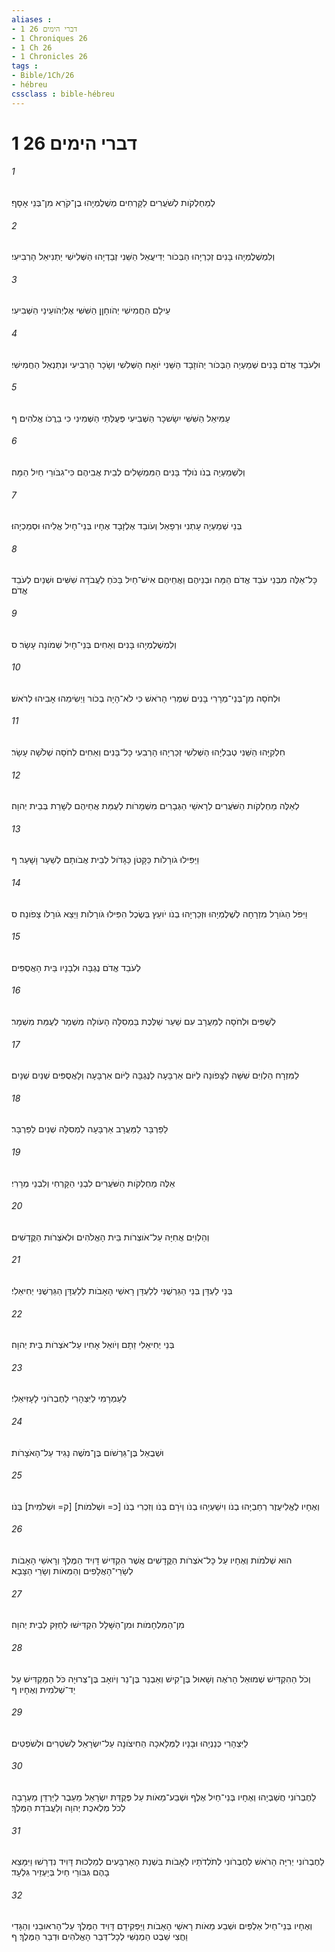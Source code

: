 ```yaml
---
aliases : 
- 1 דברי הימים 26
- 1 Chroniques 26
- 1 Ch 26
- 1 Chronicles 26
tags : 
- Bible/1Ch/26
- hébreu
cssclass : bible-hébreu
---
```


# 1 דברי הימים 26

###### 1
לְמַחְלְקֹות לְשֹׁעֲרִים לַקָּרְחִים מְשֶׁלֶמְיָהוּ בֶן־קֹרֵא מִן־בְּנֵי אָסָף׃
###### 2
וְלִמְשֶׁלֶמְיָהוּ בָּנִים זְכַרְיָהוּ הַבְּכֹור יְדִיעֲאֵל הַשֵּׁנִי זְבַדְיָהוּ הַשְּׁלִישִׁי יַתְנִיאֵל הָרְבִיעִי׃
###### 3
עֵילָם הַחֲמִישִׁי יְהֹוחָןָן הַשִּׁשִּׁי אֶלְיְהֹועֵינַי הַשְּׁבִיעִי׃
###### 4
וּלְעֹבֵד אֱדֹם בָּנִים שְׁמַעְיָה הַבְּכֹור יְהֹוזָבָד הַשֵּׁנִי יֹואָח הַשְּׁלִשִׁי וְשָׂכָר הָרְבִיעִי וּנְתַנְאֵל הַחֲמִישִׁי׃
###### 5
עַמִּיאֵל הַשִּׁשִּׁי יִשָׂשכָר הַשְּׁבִיעִי פְּעֻלְּתַי הַשְּׁמִינִי כִּי בֵרֲכֹו אֱלֹהִים׃ ף
###### 6
וְלִשְׁמַעְיָה בְנֹו נֹולַד בָּנִים הַמִּמְשָׁלִים לְבֵית אֲבִיהֶם כִּי־גִבֹּורֵי חַיִל הֵמָּה׃
###### 7
בְּנֵי שְׁמַעְיָה עָתְנִי וּרְפָאֵל וְעֹובֵד אֶלְזָבָד אֶחָיו בְּנֵי־חָיִל אֱלִיהוּ וּסְמַכְיָהוּ׃
###### 8
כָּל־אֵלֶּה מִבְּנֵי עֹבֵד אֱדֹם הֵמָּה וּבְנֵיהֶם וַאֲחֵיהֶם אִישׁ־חַיִל בַּכֹּחַ לַעֲבֹדָה שִׁשִּׁים וּשְׁנַיִם לְעֹבֵד אֱדֹם׃
###### 9
וְלִמְשֶׁלֶמְיָהוּ בָּנִים וְאַחִים בְּנֵי־חָיִל שְׁמֹונָה עָשָׂר׃ ס
###### 10
וּלְחֹסָה מִן־בְּנֵי־מְרָרִי בָּנִים שִׁמְרִי הָרֹאשׁ כִּי לֹא־הָיָה בְכֹור וַיְשִׂימֵהוּ אָבִיהוּ לְרֹאשׁ׃
###### 11
חִלְקִיָּהוּ הַשֵּׁנִי טְבַלְיָהוּ הַשְּׁלִשִׁי זְכַרְיָהוּ הָרְבִעִי כָּל־בָּנִים וְאַחִים לְחֹסָה שְׁלֹשָׁה עָשָׂר׃
###### 12
לְאֵלֶּה מַחְלְקֹות הַשֹּׁעֲרִים לְרָאשֵׁי הַגְּבָרִים מִשְׁמָרֹות לְעֻמַּת אֲחֵיהֶם לְשָׁרֵת בְּבֵית יְהוָה׃
###### 13
וַיַּפִּילוּ גֹורָלֹות כַּקָּטֹן כַּגָּדֹול לְבֵית אֲבֹותָם לְשַׁעַר וָשָׁעַר׃ ף
###### 14
וַיִּפֹּל הַגֹּורָל מִזְרָחָה לְשֶׁלֶמְיָהוּ וּזְכַרְיָהוּ בְנֹו יֹועֵץ בְּשֶׂכֶל הִפִּילוּ גֹּורָלֹות וַיֵּצֵא גֹורָלֹו צָפֹונָה׃ ס
###### 15
לְעֹבֵד אֱדֹם נֶגְבָּה וּלְבָנָיו בֵּית הָאֲסֻפִּים׃
###### 16
לְשֻׁפִּים וּלְחֹסָה לַמַּעֲרָב עִם שַׁעַר שַׁלֶּכֶת בַּמְסִלָּה הָעֹולָה מִשְׁמָר לְעֻמַּת מִשְׁמָר׃
###### 17
לַמִּזְרָח הַלְוִיִּם שִׁשָּׁה לַצָּפֹונָה לַיֹּום אַרְבָּעָה לַנֶּגְבָּה לַיֹּום אַרְבָּעָה וְלָאֲסֻפִּים שְׁנַיִם שְׁנָיִם׃
###### 18
לַפַּרְבָּר לַמַּעֲרָב אַרְבָּעָה לַמְסִלָּה שְׁנַיִם לַפַּרְבָּר׃
###### 19
אֵלֶּה מַחְלְקֹות הַשֹּׁעֲרִים לִבְנֵי הַקָּרְחִי וְלִבְנֵי מְרָרִי׃
###### 20
וְהַלְוִיִּם אֲחִיָּה עַל־אֹוצְרֹות בֵּית הָאֱלֹהִים וּלְאֹצְרֹות הַקֳּדָשִׁים׃
###### 21
בְּנֵי לַעְדָּן בְּנֵי הַגֵּרְשֻׁנִּי לְלַעְדָּן רָאשֵׁי הָאָבֹות לְלַעְדָּן הַגֵּרְשֻׁנִּי יְחִיאֵלִי׃
###### 22
בְּנֵי יְחִיאֵלִי זֵתָם וְיֹואֵל אָחִיו עַל־אֹצְרֹות בֵּית יְהוָה׃
###### 23
לַעַמְרָמִי לַיִּצְהָרִי לַחֶבְרֹונִי לָעָזִּיאֵלִי׃
###### 24
וּשְׁבֻאֵל בֶּן־גֵּרְשֹׁום בֶּן־מֹשֶׁה נָגִיד עַל־הָאֹצָרֹות׃
###### 25
וְאֶחָיו לֶאֱלִיעֶזֶר רְחַבְיָהוּ בְנֹו וִישַׁעְיָהוּ בְנֹו וְיֹרָם בְּנֹו וְזִכְרִי בְנֹו [כ= וּשְׁלֹמֹות] [ק= וּשְׁלֹמִית] בְּנֹו׃
###### 26
הוּא שְׁלֹמֹות וְאֶחָיו עַל כָּל־אֹצְרֹות הַקֳּדָשִׁים אֲשֶׁר הִקְדִּישׁ דָּוִיד הַמֶּלֶךְ וְרָאשֵׁי הָאָבֹות לְשָׂרֵי־הָאֲלָפִים וְהַמֵּאֹות וְשָׂרֵי הַצָּבָא׃
###### 27
מִן־הַמִּלְחָמֹות וּמִן־הַשָּׁלָל הִקְדִּישׁוּ לְחַזֵּק לְבֵית יְהוָה׃
###### 28
וְכֹל הַהִקְדִּישׁ שְׁמוּאֵל הָרֹאֶה וְשָׁאוּל בֶּן־קִישׁ וְאַבְנֵר בֶּן־נֵר וְיֹואָב בֶּן־צְרוּיָה כֹּל הַמַּקְדִּישׁ עַל יַד־שְׁלֹמִית וְאֶחָיו׃ ף
###### 29
לַיִּצְהָרִי כְּנַנְיָהוּ וּבָנָיו לַמְּלָאכָה הַחִיצֹונָה עַל־יִשְׂרָאֵל לְשֹׁטְרִים וּלְשֹׁפְטִים׃
###### 30
לַחֶבְרֹונִי חֲשַׁבְיָהוּ וְאֶחָיו בְּנֵי־חַיִל אֶלֶף וּשְׁבַע־מֵאֹות עַל פְּקֻדַּת יִשְׂרָאֵל מֵעֵבֶר לַיַּרְדֵּן מַעְרָבָה לְכֹל מְלֶאכֶת יְהוָה וְלַעֲבֹדַת הַמֶּלֶךְ׃
###### 31
לַחֶבְרֹונִי יְרִיָּה הָרֹאשׁ לַחֶבְרֹונִי לְתֹלְדֹתָיו לְאָבֹות בִּשְׁנַת הָאַרְבָּעִים לְמַלְכוּת דָּוִיד נִדְרָשׁוּ וַיִּמָּצֵא בָהֶם גִּבֹּורֵי חַיִל בְּיַעְזֵיר גִּלְעָד׃
###### 32
וְאֶחָיו בְּנֵי־חַיִל אַלְפַּיִם וּשְׁבַע מֵאֹות רָאשֵׁי הָאָבֹות וַיַּפְקִידֵם דָּוִיד הַמֶּלֶךְ עַל־הָראוּבֵנִי וְהַגָּדִי וַחֲצִי שֵׁבֶט הַמְנַשִּׁי לְכָל־דְּבַר הָאֱלֹהִים וּדְבַר הַמֶּלֶךְ׃ ף
